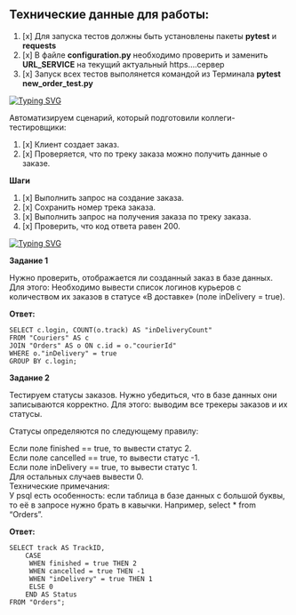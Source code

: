 ## **Технические данные для работы:**
1. [x] Для запуска тестов должны быть установлены пакеты **pytest** и **requests**
2. [x] В файле **configuration.py** необходимо проверить и заменить **URL_SERVICE** на текущий актуальный https....сервер
3. [x] Запуск всех тестов выполянется командой из Терминала **pytest new_order_test.py**
 
 [![Typing SVG](https://readme-typing-svg.demolab.com?font=arial+black&size=30&duration=2000&pause=1000&color=5DA7F7&multiline=true&random=true&width=460&lines=%D0%90%D0%B2%D1%82%D0%BE%D0%BC%D0%B0%D1%82%D0%B8%D0%B7%D0%B0%D1%86%D0%B8%D1%8F+%D1%82%D0%B5%D1%81%D1%82%D0%B0+%D0%BA+API)](https://git.io/typing-svg)

Автоматизируем сценарий, который подготовили коллеги-тестировщики:
1. [x] Клиент создает заказ.
2. [x] Проверяется, что по треку заказа можно получить данные о заказе.

**Шаги**

1. [x] Выполнить запрос на создание заказа.
2. [x] Сохранить номер трека заказа.
3. [x] Выполнить запрос на получения заказа по треку заказа.
4. [x] Проверить, что код ответа равен 200.



<a href="https://git.io/typing-svg"><img src="https://readme-typing-svg.demolab.com?font=arial+black&size=30&duration=2000&pause=1000&color=5DA7F7&multiline=true&random=true&width=460&lines=%D0%A0%D0%B0%D0%B1%D0%BE%D1%82%D0%B0+%D1%81+%D0%B1%D0%B0%D0%B7%D0%BE%D0%B9+%D0%B4%D0%B0%D0%BD%D0%BD%D1%8B%D1%85" alt="Typing SVG" /></a>

**Задание 1**

Нужно проверить, отображается ли созданный заказ в базе данных.     
Для этого: Необходимо вывести список логинов курьеров с количеством их заказов в статусе «В доставке» (поле inDelivery = true). 

**Ответ:**

    SELECT c.login, COUNT(o.track) AS "inDeliveryCount" 
    FROM "Couriers" AS c 
    JOIN "Orders" AS o ON c.id = o."courierId" 
    WHERE o."inDelivery" = true 
    GROUP BY c.login;


**Задание 2**

Тестируем статусы заказов. Нужно убедиться, что в базе данных они записываются корректно.
Для этого: выводим все трекеры заказов и их статусы.

Статусы определяются по следующему правилу:

Если поле finished == true, то вывести статус 2.    
Если поле canсelled == true, то вывести статус -1.  
Если поле inDelivery == true, то вывести статус 1.  
Для остальных случаев вывести 0.    
Технические примечания:     
У psql есть особенность: если таблица в базе данных с большой буквы, то её в запросе нужно брать в кавычки. Например, select * from “Orders”.

**Ответ:**

    SELECT track AS TrackID,
        CASE 
         WHEN finished = true THEN 2 
         WHEN cancelled = true THEN -1 
         WHEN "inDelivery" = true THEN 1 
         ELSE 0 
        END AS Status 
    FROM "Orders";
